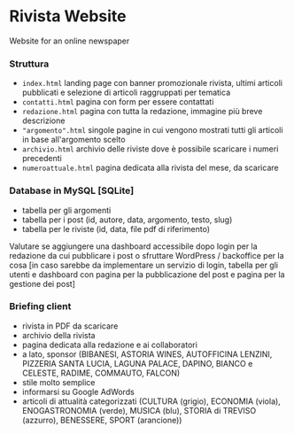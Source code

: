 # Rivista Website
Website for an online newspaper

### Struttura
- `index.html` landing page con banner promozionale rivista, ultimi articoli pubblicati e selezione di articoli raggruppati per tematica
- `contatti.html` pagina con form per essere contattati
- `redazione.html` pagina con tutta la redazione, immagine più breve descrizione
- `"argomento".html` singole pagine in cui vengono mostrati tutti gli articoli in base all'argomento scelto
- `archivio.html` archivio delle riviste dove è possibile scaricare i numeri precedenti
- `numeroattuale.html` pagina dedicata alla rivista del mese, da scaricare

### Database in MySQL [SQLite]
- tabella per gli argomenti
- tabella per i post (id, autore, data, argomento, testo, slug)
- tabella per le riviste (id, data, file pdf di riferimento)

Valutare se aggiungere una dashboard accessibile dopo login per la redazione da cui pubblicare i post o sfruttare WordPress / backoffice per la cosa [in caso sarebbe da implementare un servizio di login, tabella per gli utenti e dashboard con pagina per la pubblicazione del post e pagina per la gestione dei post]

### Briefing client
- rivista in PDF da scaricare
- archivio della rivista
- pagina dedicata alla redazione e ai collaboratori
- a lato, sponsor (BIBANESI, ASTORIA WINES, AUTOFFICINA LENZINI, PIZZERIA SANTA LUCIA, LAGUNA PALACE, DAPINO, BIANCO e CELESTE, RADIME, COMMAUTO, FALCON)
- stile molto semplice
- informarsi su Google AdWords
- articoli di attualità categorizzati (CULTURA (grigio), ECONOMIA (viola), ENOGASTRONOMIA (verde), MUSICA (blu), STORIA di TREVISO (azzurro), BENESSERE, SPORT (arancione))
